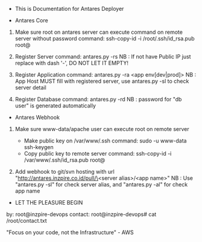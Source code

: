 - This is Documentation for Antares Deployer

- Antares Core

1. Make sure root on antares server can execute command on remote server without password
command: ssh-copy-id -i /root/.ssh/id_rsa.pub root@<remote server>

2. Register Server
command: antares.py -rs <public ip> <private ip> <server alias>
NB : If not have Public IP just replace with dash '-', DO NOT LET IT EMPTY!

3. Register Application
command: antares.py -ra <app name> <app domain> <app env[dev|prod]> <app repo> <app directory> <app host>
NB : App Host MUST fill with registered server, use antares.py -sl to check server detail

4. Register Database
command: antares.py -rd <db host> <db name> <db user>
NB : password for "db user" is generated automatically 

- Antares Webhook

1. Make sure www-data/apache user can execute root on remote server
	- Make public key on /var/www/.ssh
	command: sudo -u www-data ssh-keygen
	- Copy public key to remote server
	command: ssh-copy-id -i /var/www/.ssh/id_rsa.pub root@<remote server>

2. Add webhook to git/svn hosting with url "http://antares.inzpire.co.id/pull/\<server alias\>/\<app name\>"
NB : Use "antares.py -sl" for check server alias, and "antares.py -al" for check app name

- LET THE PLEASURE BEGIN

 by: root@inzpire-devops
 contact:
 	root@inzpire-devops# cat /root/contact.txt

 "Focus on your code, not the Infrastructure" - AWS

